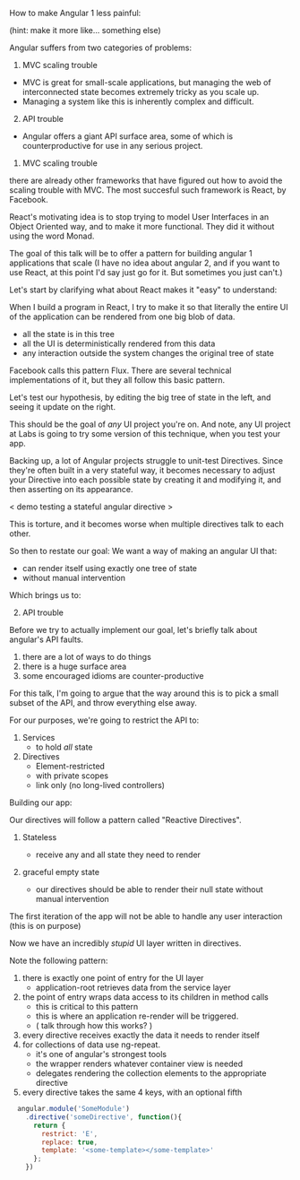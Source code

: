 How to make Angular 1 less painful:

(hint: make it more like... something else)

<react-angular logo />

Angular suffers from two categories of problems:


1. MVC scaling trouble
- MVC is great for small-scale applications, but managing the web of interconnected state becomes extremely tricky as you scale up.
- Managing a system like this is inherently complex and difficult.


2. API trouble
- Angular offers a giant API surface area, some of which is counterproductive for use in any serious project.


1. MVC scaling trouble

there are already other frameworks that have figured out how to avoid the scaling trouble with MVC.
The most succesful such framework is React, by Facebook.

React's motivating idea is to stop trying to model User Interfaces in an Object Oriented way, and to make it more functional.
They did it without using the word Monad.



The goal of this talk will be to offer a pattern for building angular 1 applications that scale
(I have no idea about angular 2, and if you want to use React, at this point I'd say just go for it. But sometimes you just can't.)


Let's start by clarifying what about React makes it "easy" to understand:

When I build a program in React, I try to make it so that literally the entire UI of the application can be rendered from one big blob of data.

- all the state is in this tree
- all the UI is deterministically rendered from this data
- any interaction outside the system changes the original tree of state

Facebook calls this pattern Flux.
There are several technical implementations of it, but they all follow this basic pattern.

<React example>

Let's test our hypothesis, by editing the big tree of state in the left, and seeing it update on the right.


This should be the goal of *any* UI project you're on. And note, any UI project at Labs is going to try some version of this technique, when you test your app.

Backing up, a lot of Angular projects struggle to unit-test Directives.
Since they're often built in a very stateful way, it becomes necessary to adjust your Directive into each possible state by creating it and modifying it, and then asserting on its appearance.

< demo testing a stateful angular directive >

This is torture, and it becomes worse when multiple directives talk to each other.

So then to restate our goal:
We want a way of making an angular UI that:
  - can render itself using exactly one tree of state
  - without manual intervention


Which brings us to:

2. API trouble

Before we try to actually implement our goal, let's briefly talk about angular's API faults.

1. there are a lot of ways to do things
2. there is a huge surface area
3. some encouraged idioms are counter-productive

For this talk, I'm going to argue that the way around this is to pick a small subset of the API, and throw everything else away.

For our purposes, we're going to restrict the API to:

1. Services
    - to hold *all* state
2. Directives
    - Element-restricted
    - with private scopes
    - link only (no long-lived controllers)


Building our app:

Our directives will follow a pattern called "Reactive Directives".

1. Stateless
    - receive any and all state they need to render

2. graceful empty state
    - our directives should be able to render their null state without manual intervention

The first iteration of the app will not be able to handle any user interaction (this is on purpose)

Now we have an incredibly *stupid* UI layer written in directives.

Note the following pattern:
1. there is exactly one point of entry for the UI layer
    - application-root retrieves data from the service layer
2. the point of entry wraps data access to its children in method calls
    - this is critical to this pattern
    - this is where an application re-render will be triggered.
    - ( talk through how this works? )
3. every directive receives exactly the data it needs to render itself
4. for collections of data use ng-repeat.
    - it's one of angular's strongest tools
    - the wrapper renders whatever container view is needed
    - delegates rendering the collection elements to the appropriate directive
5. every directive takes the same 4 keys, with an optional fifth
```JavaScript
  angular.module('SomeModule')
    .directive('someDirective', function(){
      return {
        restrict: 'E',
        replace: true,
        template: '<some-template></some-template>'
      };
    })

```






